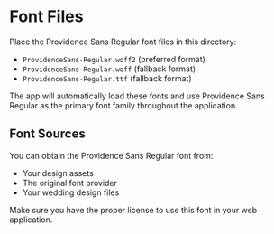 # Font Files

Place the Providence Sans Regular font files in this directory:

- `ProvidenceSans-Regular.woff2` (preferred format)
- `ProvidenceSans-Regular.woff` (fallback format)
- `ProvidenceSans-Regular.ttf` (fallback format)

The app will automatically load these fonts and use Providence Sans Regular as the primary font family throughout the application.

## Font Sources

You can obtain the Providence Sans Regular font from:

- Your design assets
- The original font provider
- Your wedding design files

Make sure you have the proper license to use this font in your web application.
